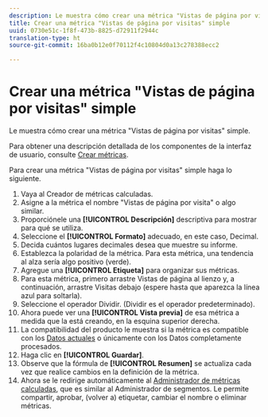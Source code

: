 ```yaml
---
description: Le muestra cómo crear una métrica "Vistas de página por visitas" simple.
title: Crear una métrica "Vistas de página por visitas" simple
uuid: 0730e51c-1f8f-473b-8825-d72911f2944c
translation-type: ht
source-git-commit: 16ba0b12e0f70112f4c10804d0a13c278388ecc2

---
```



# Crear una métrica &quot;Vistas de página por visitas&quot; simple

Le muestra cómo crear una métrica &quot;Vistas de página por visitas&quot; simple.

Para obtener una descripción detallada de los componentes de la interfaz de usuario, consulte  [Crear métricas](/help/components/c-calcmetrics/c-workflow/cm-workflow/c-build-metrics/cm-build-metrics.md).

Para crear una métrica &quot;Vistas de página por visitas&quot; simple haga lo siguiente.

1. Vaya al Creador de métricas calculadas.
1. Asigne a la métrica el nombre &quot;Vistas de página por visita&quot; o algo similar.
1. Proporciónele una **[!UICONTROL Descripción]** descriptiva para mostrar para qué se utiliza.
1. Seleccione el **[!UICONTROL Formato]** adecuado, en este caso, Decimal.
1. Decida cuántos lugares decimales desea que muestre su informe.
1. Establezca la polaridad de la métrica. Para esta métrica, una tendencia al alza sería algo positivo (verde).
1. Agregue una **[!UICONTROL Etiqueta]** para organizar sus métricas.
1. Para esta métrica, primero arrastre Vistas de página al lienzo y, a continuación, arrastre Visitas debajo (espere hasta que aparezca la línea azul para soltarla).
1. Seleccione el operador Dividir. (Dividir es el operador predeterminado).
1. Ahora puede ver una **[!UICONTROL Vista previa]** de esa métrica a medida que la está creando, en la esquina superior derecha.
1. La compatibilidad del producto le muestra si la métrica es compatible con los [Datos actuales](https://marketing.adobe.com/resources/help/es_ES/reference/data_latency.html) o únicamente con los Datos completamente procesados.
1. Haga clic en **[!UICONTROL Guardar]**.
1. Observe que la fórmula de **[!UICONTROL Resumen]** se actualiza cada vez que realice cambios en la definición de la métrica.
1. Ahora se le redirige automáticamente al [Administrador de métricas calculadas](/help/components/c-calcmetrics/c-workflow/cm-workflow/cm-manager.md), que es similar al Administrador de segmentos. Le permite compartir, aprobar, (volver a) etiquetar, cambiar el nombre o eliminar métricas.

